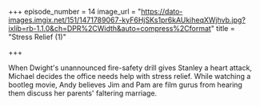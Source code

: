 +++
episode_number = 14
image_url = "https://dato-images.imgix.net/151/1471789067-kyF6HjSKs1pr6kAUkiheqXWjhvb.jpg?ixlib=rb-1.1.0&ch=DPR%2CWidth&auto=compress%2Cformat"
title = "Stress Relief (1)"

+++

When Dwight's unannounced fire-safety drill gives Stanley a heart attack, Michael decides the office needs help with stress relief. While watching a bootleg movie, Andy believes Jim and Pam are film gurus from hearing them discuss her parents' faltering marriage.